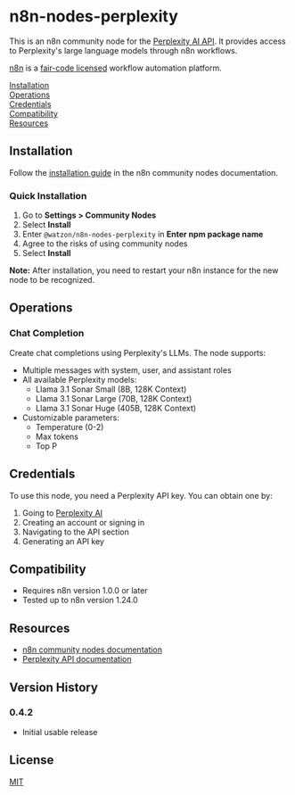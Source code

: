 # n8n-nodes-perplexity

This is an n8n community node for the [Perplexity AI API](https://docs.perplexity.ai/). It provides access to Perplexity's large language models through n8n workflows.

[n8n](https://n8n.io/) is a [fair-code licensed](https://docs.n8n.io/reference/license/) workflow automation platform.

[Installation](#installation)  
[Operations](#operations)  
[Credentials](#credentials)  
[Compatibility](#compatibility)  
[Resources](#resources)  

## Installation

Follow the [installation guide](https://docs.n8n.io/integrations/community-nodes/installation/) in the n8n community nodes documentation.

### Quick Installation

1. Go to **Settings > Community Nodes**
2. Select **Install**
3. Enter `@watzon/n8n-nodes-perplexity` in **Enter npm package name**
4. Agree to the risks of using community nodes
5. Select **Install**

**Note:** After installation, you need to restart your n8n instance for the new node to be recognized.

## Operations

### Chat Completion

Create chat completions using Perplexity's LLMs. The node supports:

- Multiple messages with system, user, and assistant roles
- All available Perplexity models:
  - Llama 3.1 Sonar Small (8B, 128K Context)
  - Llama 3.1 Sonar Large (70B, 128K Context)
  - Llama 3.1 Sonar Huge (405B, 128K Context)
- Customizable parameters:
  - Temperature (0-2)
  - Max tokens
  - Top P

## Credentials

To use this node, you need a Perplexity API key. You can obtain one by:

1. Going to [Perplexity AI](https://www.perplexity.ai/)
2. Creating an account or signing in
3. Navigating to the API section
4. Generating an API key

## Compatibility

- Requires n8n version 1.0.0 or later
- Tested up to n8n version 1.24.0

## Resources

- [n8n community nodes documentation](https://docs.n8n.io/integrations/community-nodes/)
- [Perplexity API documentation](https://docs.perplexity.ai/)

## Version History

### 0.4.2

- Initial usable release

## License

[MIT](LICENSE.md)
